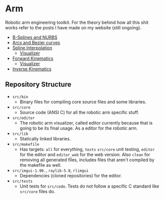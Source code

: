 # Arm

Robotic arm engineering toolkit. For the theory behind how all this shit works
refer to the posts I have made on my website (still ongoing).

* [B-Splines and NURBS](https://fullnitrous.com/post/5RI2i)
* [Arcs and Bezier curves](https://fullnitrous.com/post/Ss9rw)
* [Spline Interpolation](https://fullnitrous.com/post/yyRW5)
	* [Visualizer](https://fullnitrous.com/post/gvj8k)
* [Forward Kinematics](https://fullnitrous.com/post/yKXjy)
	* [Visualizer](https://fullnitrous.com/post/EeEyd)
* [Inverse Kinematics](https://fullnitrous.com/post/qWlH6)

## Repository Structure

* `src/bin`
	* Binary files for compiling core source files and some libraries.
* `src/core`
	* Source code (ANSI C) for all the robotic arm specific stuff.
* `src/editor`
	* The robotic arm visualizer, called editor currently because that is
	going to be its final usage. As a editor for the robotic arm.
* `src/lib`
	* Statically linked libraries.
* `src/makefile`
	* Has targets: `all` for everything, `tests` `src/core`
	unit testing, `editor` for the editor and `editor_web` for the
	web version. Also `clean` for removing all generated files, includes
	files that aren't compiled by the makefile as well.
* `src/imgui-1.90.`, `raylib-5.0`, `rlimgui`
	* Dependencies (cloned repositories) for the editor.
* `src/tests`
	* Unit tests for `src/code`. Tests do not follow a specific C
	standard like `src/core` files do.
